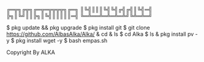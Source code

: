 ╔═╦╗╔╦╗╔═╦═╦╦╦╦╗╔═╗
║╚╣║║║╚╣╚╣╔╣╔╣║╚╣═╣
╠╗║╚╝║║╠╗║╚╣║║║║║═╣
╚═╩══╩═╩═╩═╩╝╚╩═╩═╝

$ pkg update && pkg upgrade
$ pkg install git
$ git clone https://github.com/AlbasAlka/Alka/
& cd
& ls
$ cd Alka
$ ls
& pkg install pv -y
$ pkg install wget -y
$ bash empas.sh


Copyright By ALKA
